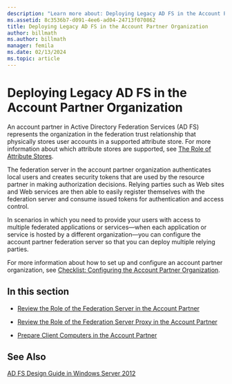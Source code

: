 ```yaml
---
description: "Learn more about: Deploying Legacy AD FS in the Account Partner Organization"
ms.assetid: 8c3536b7-d091-4ee6-ad04-24713f070862
title: Deploying Legacy AD FS in the Account Partner Organization
author: billmath
ms.author: billmath
manager: femila
ms.date: 02/13/2024
ms.topic: article
---
```


# Deploying Legacy AD FS in the Account Partner Organization

An account partner in Active Directory Federation Services \(AD FS\) represents the organization in the federation trust relationship that physically stores user accounts in a supported attribute store. For more information about which attribute stores are supported, see [The Role of Attribute Stores](../../ad-fs/technical-reference/The-Role-of-Attribute-Stores.md).

The federation server in the account partner organization authenticates local users and creates security tokens that are used by the resource partner in making authorization decisions. Relying parties such as Web sites and Web services are then able to easily register themselves with the federation server and consume issued tokens for authentication and access control.

In scenarios in which you need to provide your users with access to multiple federated applications or services—when each application or service is hosted by a different organization—you can configure the account partner federation server so that you can deploy multiple relying parties.

For more information about how to set up and configure an account partner organization, see [Checklist: Configuring the Account Partner Organization](../../ad-fs/deployment/Checklist--Configuring-the-Account-Partner-Organization.md).

## In this section

-   [Review the Role of the Federation Server in the Account Partner](Review-the-Role-of-the-Federation-Server-in-the-Account-Partner.md)

-   [Review the Role of the Federation Server Proxy in the Account Partner](Review-the-Role-of-the-Federation-Server-Proxy-in-the-Account-Partner.md)

-   [Prepare Client Computers in the Account Partner](Prepare-Client-Computers-in-the-Account-Partner.md)

## See Also
[AD FS Design Guide in Windows Server 2012](AD-FS-Design-Guide-in-Windows-Server-2012.md)
